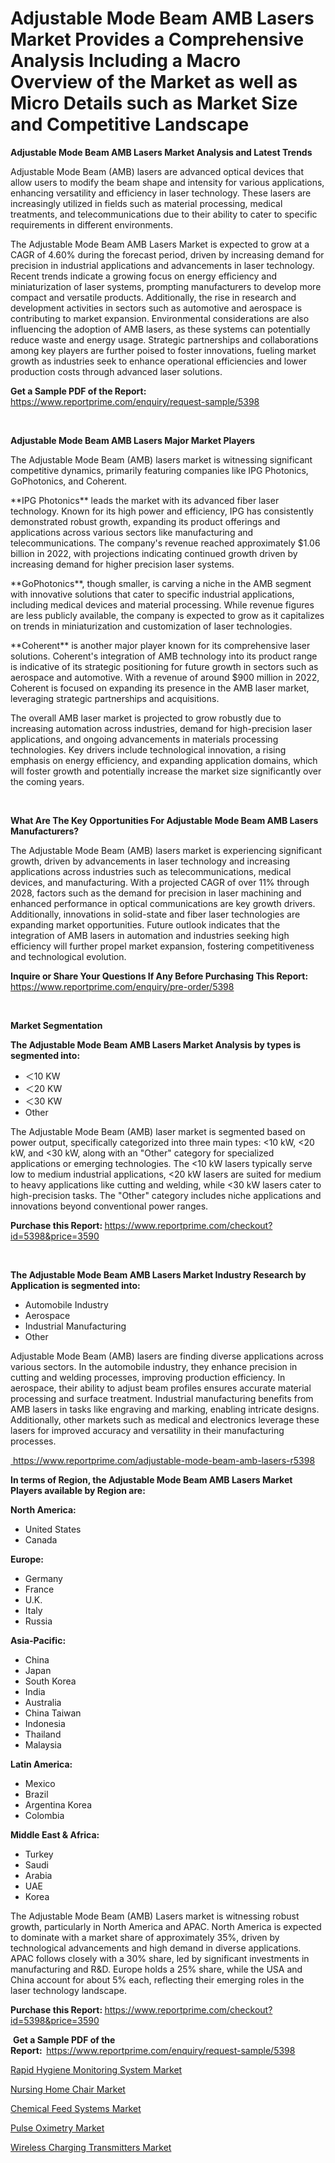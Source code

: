 <p><h1>Adjustable Mode Beam AMB Lasers Market Provides a Comprehensive Analysis Including a Macro Overview of the Market as well as Micro Details such as Market Size and Competitive Landscape</h1></p><p><strong>Adjustable Mode Beam AMB Lasers Market Analysis and Latest Trends</strong></p>
<p><p>Adjustable Mode Beam (AMB) lasers are advanced optical devices that allow users to modify the beam shape and intensity for various applications, enhancing versatility and efficiency in laser technology. These lasers are increasingly utilized in fields such as material processing, medical treatments, and telecommunications due to their ability to cater to specific requirements in different environments.</p><p>The Adjustable Mode Beam AMB Lasers Market is expected to grow at a CAGR of 4.60% during the forecast period, driven by increasing demand for precision in industrial applications and advancements in laser technology. Recent trends indicate a growing focus on energy efficiency and miniaturization of laser systems, prompting manufacturers to develop more compact and versatile products. Additionally, the rise in research and development activities in sectors such as automotive and aerospace is contributing to market expansion. Environmental considerations are also influencing the adoption of AMB lasers, as these systems can potentially reduce waste and energy usage. Strategic partnerships and collaborations among key players are further poised to foster innovations, fueling market growth as industries seek to enhance operational efficiencies and lower production costs through advanced laser solutions.</p></p>
<p><strong>Get a Sample PDF of the Report:&nbsp;</strong> <a href="https://www.reportprime.com/enquiry/request-sample/5398">https://www.reportprime.com/enquiry/request-sample/5398</a></p>
<p>&nbsp;</p>
<p><strong>Adjustable Mode Beam AMB Lasers Major Market Players</strong></p>
<p><p>The Adjustable Mode Beam (AMB) lasers market is witnessing significant competitive dynamics, primarily featuring companies like IPG Photonics, GoPhotonics, and Coherent. </p><p>**IPG Photonics** leads the market with its advanced fiber laser technology. Known for its high power and efficiency, IPG has consistently demonstrated robust growth, expanding its product offerings and applications across various sectors like manufacturing and telecommunications. The company's revenue reached approximately $1.06 billion in 2022, with projections indicating continued growth driven by increasing demand for higher precision laser systems.</p><p>**GoPhotonics**, though smaller, is carving a niche in the AMB segment with innovative solutions that cater to specific industrial applications, including medical devices and material processing. While revenue figures are less publicly available, the company is expected to grow as it capitalizes on trends in miniaturization and customization of laser technologies.</p><p>**Coherent** is another major player known for its comprehensive laser solutions. Coherent's integration of AMB technology into its product range is indicative of its strategic positioning for future growth in sectors such as aerospace and automotive. With a revenue of around $900 million in 2022, Coherent is focused on expanding its presence in the AMB laser market, leveraging strategic partnerships and acquisitions.</p><p>The overall AMB laser market is projected to grow robustly due to increasing automation across industries, demand for high-precision laser applications, and ongoing advancements in materials processing technologies. Key drivers include technological innovation, a rising emphasis on energy efficiency, and expanding application domains, which will foster growth and potentially increase the market size significantly over the coming years.</p></p>
<p>&nbsp;</p>
<p><strong>What Are The Key Opportunities For Adjustable Mode Beam AMB Lasers Manufacturers?</strong></p>
<p><p>The Adjustable Mode Beam (AMB) lasers market is experiencing significant growth, driven by advancements in laser technology and increasing applications across industries such as telecommunications, medical devices, and manufacturing. With a projected CAGR of over 11% through 2028, factors such as the demand for precision in laser machining and enhanced performance in optical communications are key growth drivers. Additionally, innovations in solid-state and fiber laser technologies are expanding market opportunities. Future outlook indicates that the integration of AMB lasers in automation and industries seeking high efficiency will further propel market expansion, fostering competitiveness and technological evolution.</p></p>
<p><strong>Inquire or Share Your Questions If Any Before Purchasing This Report:</strong> <a href="https://www.reportprime.com/enquiry/pre-order/5398">https://www.reportprime.com/enquiry/pre-order/5398</a></p>
<p>&nbsp;</p>
<p><strong>Market Segmentation</strong></p>
<p><strong>The Adjustable Mode Beam AMB Lasers Market Analysis by types is segmented into:</strong></p>
<p><ul><li>＜10 KW</li><li>＜20 KW</li><li>＜30 KW</li><li>Other</li></ul></p>
<p><p>The Adjustable Mode Beam (AMB) laser market is segmented based on power output, specifically categorized into three main types: <10 kW, <20 kW, and <30 kW, along with an "Other" category for specialized applications or emerging technologies. The <10 kW lasers typically serve low to medium industrial applications, <20 kW lasers are suited for medium to heavy applications like cutting and welding, while <30 kW lasers cater to high-precision tasks. The "Other" category includes niche applications and innovations beyond conventional power ranges.</p></p>
<p><strong>Purchase this Report:&nbsp;</strong><a href="https://www.reportprime.com/checkout?id=5398&price=3590">https://www.reportprime.com/checkout?id=5398&price=3590</a></p>
<p>&nbsp;</p>
<p><strong>The Adjustable Mode Beam AMB Lasers Market Industry Research by Application is segmented into:</strong></p>
<p><ul><li>Automobile Industry</li><li>Aerospace</li><li>Industrial Manufacturing</li><li>Other</li></ul></p>
<p><p>Adjustable Mode Beam (AMB) lasers are finding diverse applications across various sectors. In the automobile industry, they enhance precision in cutting and welding processes, improving production efficiency. In aerospace, their ability to adjust beam profiles ensures accurate material processing and surface treatment. Industrial manufacturing benefits from AMB lasers in tasks like engraving and marking, enabling intricate designs. Additionally, other markets such as medical and electronics leverage these lasers for improved accuracy and versatility in their manufacturing processes.</p></p>
<p><a href="https://www.reportprime.com/adjustable-mode-beam-amb-lasers-r5398">&nbsp;https://www.reportprime.com/adjustable-mode-beam-amb-lasers-r5398</a></p>
<p><strong>In terms of Region, the Adjustable Mode Beam AMB Lasers Market Players available by Region are:</strong></p>
<p>
    <p> <strong> North America: </strong>
        <ul>
            <li>United States</li>
            <li>Canada</li>
        </ul>
        </p> 
    <p> <strong> Europe: </strong>
        <ul>
            <li>Germany</li>
            <li>France</li>
            <li>U.K.</li>
            <li>Italy</li>
            <li>Russia</li>
        </ul>
        </p> 
    <p> <strong> Asia-Pacific: </strong>
        <ul>
            <li>China</li>
            <li>Japan</li>
            <li>South Korea</li>
            <li>India</li>
            <li>Australia</li>
            <li>China Taiwan</li>
            <li>Indonesia</li>
            <li>Thailand</li>
            <li>Malaysia</li>
        </ul>
        </p> 
    <p> <strong> Latin America: </strong>
        <ul>
            <li>Mexico</li>
            <li>Brazil</li>
            <li>Argentina Korea</li>
            <li>Colombia</li>
        </ul>
        </p> 
    <p> <strong> Middle East & Africa: </strong>
        <ul>
            <li>Turkey</li>
            <li>Saudi</li>
            <li>Arabia</li>
            <li>UAE</li>
            <li>Korea</li>
        </ul>
    </p>
    </p>
<p><p>The Adjustable Mode Beam (AMB) Lasers market is witnessing robust growth, particularly in North America and APAC. North America is expected to dominate with a market share of approximately 35%, driven by technological advancements and high demand in diverse applications. APAC follows closely with a 30% share, led by significant investments in manufacturing and R&D. Europe holds a 25% share, while the USA and China account for about 5% each, reflecting their emerging roles in the laser technology landscape.</p></p>
<p><strong>Purchase this Report: </strong><a href="https://www.reportprime.com/checkout?id=5398&price=3590">https://www.reportprime.com/checkout?id=5398&price=3590</a></p>
<p>&nbsp;<strong>Get a Sample PDF of the Report:&nbsp;&nbsp;</strong><a href="https://www.reportprime.com/enquiry/request-sample/5398">https://www.reportprime.com/enquiry/request-sample/5398</a></p>
<p><strong></strong></p>
<p><p><a href="https://issuu.com/reportprime-2/docs/rapid-hygiene-monitoring-system-mar_a17e1a619f3795">Rapid Hygiene Monitoring System Market</a></p><p><a href="https://www.linkedin.com/pulse/global-nursing-home-chair-market-focus-product-type-k5wkc?trackingId=B7GMc9wbQditfJD1CW0JLw%3D%3D">Nursing Home Chair Market</a></p><p><a href="https://issuu.com/reportprime-2/docs/chemical-feed-systems-market-size-2_74df11cdccf086">Chemical Feed Systems Market</a></p><p><a href="https://www.linkedin.com/pulse/global-market-pulse-trends-growth-analysis-oximetry-forecasted-jypnc?trackingId=k0DT1Vf7RAi0Wz2q84pvtg%3D%3D">Pulse Oximetry Market</a></p><p><a href="https://github.com/JakirUddin511/Market-Research-Report-List-1/blob/main/wireless-charging-transmitters-market.md">Wireless Charging Transmitters Market</a></p></p>
